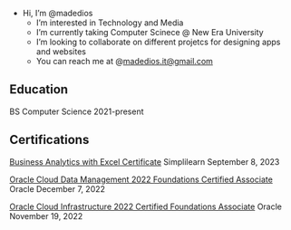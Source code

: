 - Hi, I’m @madedios
  - I’m interested in Technology and Media
  - I’m currently taking Computer Scinece @ New Era University
  - I’m looking to collaborate on different projetcs for designing apps and websites
  - You can reach me at @madedios.it@gmail.com

## Education
BS Computer Science 2021-present

## Certifications
[Business Analytics with Excel Certificate](https://simpli-web.app.link/e/dTsaedkmTCb) Simplilearn September 8, 2023

[Oracle Cloud Data Management 2022 Foundations Certified Associate](https://catalog-education.oracle.com/pls/certview/sharebadge?id=5AFBB6DC156CCE49E892FBDA4E860EEA7FF1BF2BEE08C0138BF76B4CF6E4E957) Oracle December 7, 2022

[Oracle Cloud Infrastructure 2022 Certified Foundations Associate](https://catalog-education.oracle.com/pls/certview/sharebadge?id=2C4856C07B4DAA428ADEB5C1A95FF86EA54DE832282FA5CDC0F3DFD890C2A66D) Oracle November 19, 2022
<!---
madedios/madedios is a ✨ special ✨ repository because its `README.md` (this file) appears on your GitHub profile.
You can click the Preview link to take a look at your changes.
--->
